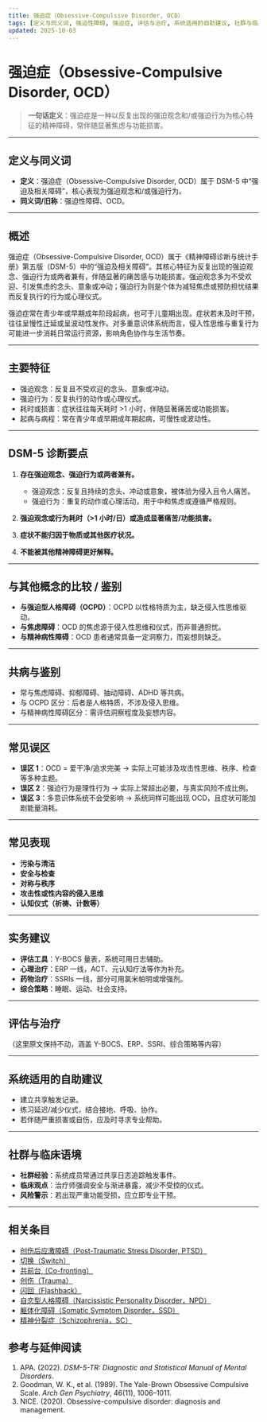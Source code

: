 ```yaml
---
title: 强迫症（Obsessive-Compulsive Disorder, OCD）
tags: [定义与同义词, 强迫性障碍, 强迫症, 评估与治疗, 系统适用的自助建议, 社群与临床语境, 诊断与临床, 常见误区]
updated: 2025-10-03
---
```


# 强迫症（Obsessive-Compulsive Disorder, OCD）

> **一句话定义**：强迫症是一种以反复出现的强迫观念和/或强迫行为为核心特征的精神障碍，常伴随显著焦虑与功能损害。

---

## 定义与同义词

* **定义**：强迫症（Obsessive-Compulsive Disorder, OCD）属于 DSM-5 中“强迫及相关障碍”，核心表现为强迫观念和/或强迫行为。
* **同义词/旧称**：强迫性障碍、OCD。

---

## 概述

强迫症（Obsessive-Compulsive Disorder, OCD）属于《精神障碍诊断与统计手册》第五版（DSM-5）中的“强迫及相关障碍”。其核心特征为反复出现的强迫观念、强迫行为或两者兼有，伴随显著的痛苦感与功能损害。强迫观念多为不受欢迎、引发焦虑的念头、意象或冲动；强迫行为则是个体为减轻焦虑或预防担忧结果而反复执行的行为或心理仪式。

强迫症常在青少年或早期成年阶段起病，也可于儿童期出现。症状若未及时干预，往往呈慢性迁延或呈波动性发作。对多重意识体系统而言，侵入性思维与重复行为可能进一步消耗日常运行资源，影响角色协作与生活节奏。

---

## 主要特征

* 强迫观念：反复且不受欢迎的念头、意象或冲动。
* 强迫行为：反复执行的动作或心理仪式。
* 耗时或损害：症状往往每天耗时 >1 小时，伴随显著痛苦或功能损害。
* 起病与病程：常在青少年或早期成年期起病，可慢性或波动性。

---

## DSM-5 诊断要点

1. **存在强迫观念、强迫行为或两者兼有。**

   * 强迫观念：反复且持续的念头、冲动或意象，被体验为侵入且令人痛苦。
   * 强迫行为：重复的动作或心理活动，用于中和焦虑或遵循严格规则。
2. **强迫观念或行为耗时（>1 小时/日）或造成显著痛苦/功能损害。**
3. **症状不能归因于物质或其他医疗状况。**
4. **不能被其他精神障碍更好解释。**

---

## 与其他概念的比较 / 鉴别

* **与强迫型人格障碍（OCPD）**：OCPD 以性格特质为主，缺乏侵入性思维驱动。
* **与焦虑障碍**：OCD 的焦虑源于侵入性思维和仪式，而非普通担忧。
* **与精神病性障碍**：OCD 患者通常具备一定洞察力，而妄想则缺乏。

---

## 共病与鉴别

* 常与焦虑障碍、抑郁障碍、抽动障碍、ADHD 等共病。
* 与 OCPD 区分：后者是人格特质，不涉及侵入思维。
* 与精神病性障碍区分：需评估洞察程度及妄想内容。

---

## 常见误区

* **误区 1**：OCD = 爱干净/追求完美 → 实际上可能涉及攻击性思维、秩序、检查等多种主题。
* **误区 2**：强迫行为是理性行为 → 实际上常超出必要，与真实风险不成比例。
* **误区 3**：多意识体系统不会受影响 → 系统同样可能出现 OCD，且症状可能加剧能量消耗。

---

## 常见表现

* **污染与清洁**
* **安全与检查**
* **对称与秩序**
* **攻击性或性内容的侵入思维**
* **认知仪式（祈祷、计数等）**

---

## 实务建议

* **评估工具**：Y-BOCS 量表，系统可用日志辅助。
* **心理治疗**：ERP 一线，ACT、元认知疗法等作为补充。
* **药物治疗**：SSRIs 一线，部分可用氯米帕明或增强剂。
* **综合策略**：睡眠、运动、社会支持。

---

## 评估与治疗

（这里原文保持不动，涵盖 Y-BOCS、ERP、SSRI、综合策略等内容）

---

## 系统适用的自助建议

* 建立共享触发记录。
* 练习延迟/减少仪式，结合接地、呼吸、协作。
* 若伴随严重损害或自伤，应及时寻求专业帮助。

---

## 社群与临床语境

* **社群经验**：系统成员常通过共享日志追踪触发事件。
* **临床观点**：治疗师强调安全与渐进暴露，减少不受控的仪式。
* **风险警示**：若出现严重功能受损，应立即专业干预。

---

## 相关条目

- [创伤后应激障碍（Post-Traumatic Stress Disorder, PTSD）](/entries/PTSD.md)
- [切换（Switch）](/entries/Switch.md)
- [共前台（Co-fronting）](/entries/Co-Fronting.md)
- [创伤（Trauma）](/entries/Trauma.md)
- [闪回（Flashback）](/entries/Flashback.md)
- [自恋型人格障碍（Narcissistic Personality Disorder，NPD）](/entries/Narcissistic-Personality-Disorder-NPD.md)
- [躯体化障碍（Somatic Symptom Disorder，SSD）](/entries/Somatic-Symptom-Disorder-SSD.md)
- [精神分裂症（Schizophrenia，SC）](/entries/Schizophrenia-SC.md)

## 参考与延伸阅读

1. APA. (2022). *DSM-5-TR: Diagnostic and Statistical Manual of Mental Disorders*.
2. Goodman, W. K., et al. (1989). The Yale-Brown Obsessive Compulsive Scale. *Arch Gen Psychiatry*, 46(11), 1006–1011.
3. NICE. (2020). Obsessive-compulsive disorder: diagnosis and management.
